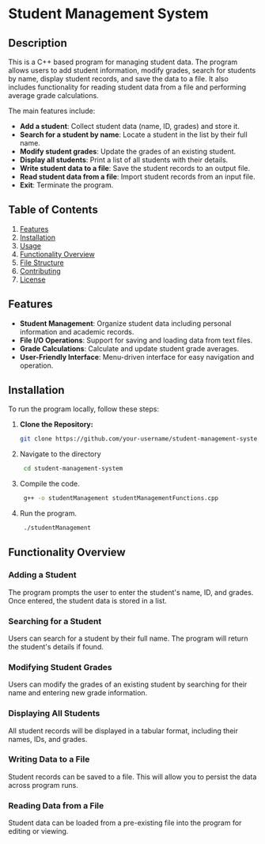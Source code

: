 # Student Management System

## Description

This is a C++ based program for managing student data. The program allows users to add student information, modify grades, search for students by name, display student records, and save the data to a file. It also includes functionality for reading student data from a file and performing average grade calculations.

The main features include:
- **Add a student**: Collect student data (name, ID, grades) and store it.
- **Search for a student by name**: Locate a student in the list by their full name.
- **Modify student grades**: Update the grades of an existing student.
- **Display all students**: Print a list of all students with their details.
- **Write student data to a file**: Save the student records to an output file.
- **Read student data from a file**: Import student records from an input file.
- **Exit**: Terminate the program.

## Table of Contents

1. [Features](#features)
2. [Installation](#installation)
3. [Usage](#usage)
4. [Functionality Overview](#functionality-overview)
5. [File Structure](#file-structure)
6. [Contributing](#contributing)
7. [License](#license)

## Features

- **Student Management**: Organize student data including personal information and academic records.
- **File I/O Operations**: Support for saving and loading data from text files.
- **Grade Calculations**: Calculate and update student grade averages.
- **User-Friendly Interface**: Menu-driven interface for easy navigation and operation.

## Installation

To run the program locally, follow these steps:

1. **Clone the Repository:**

   ```bash
   git clone https://github.com/your-username/student-management-system.git

2. Navigate to the directory
   ```bash
    cd student-management-system
3. Compile the code. 
   ```bash
    g++ -o studentManagement studentManagementFunctions.cpp
4. Run the program. 
   ```bash
    ./studentManagement

## Functionality Overview
### Adding a Student
The program prompts the user to enter the student's name, ID, and grades. Once entered, the student data is stored in a list.

### Searching for a Student
Users can search for a student by their full name. The program will return the student's details if found.

### Modifying Student Grades
Users can modify the grades of an existing student by searching for their name and entering new grade information.

### Displaying All Students
All student records will be displayed in a tabular format, including their names, IDs, and grades.

### Writing Data to a File
Student records can be saved to a file. This will allow you to persist the data across program runs.

### Reading Data from a File
Student data can be loaded from a pre-existing file into the program for editing or viewing.

